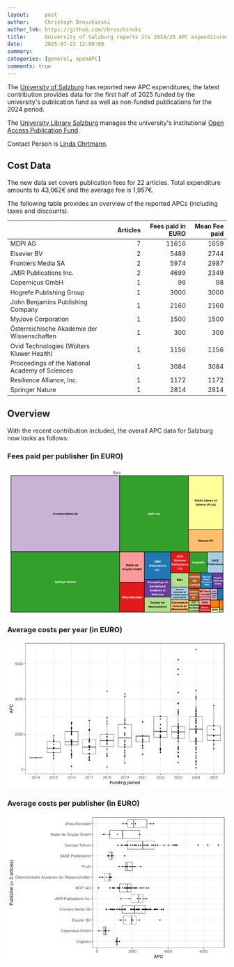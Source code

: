 ```yaml
---
layout:     post
author:     Christoph Broschinski
author_lnk: https://github.com/cbroschinski
title:      University of Salzburg reports its 2024/25 APC expenditures
date:       2025-07-23 12:00:00
summary:    
categories: [general, openAPC]
comments: true
---
```





The [University of Salzburg](https://www.plus.ac.at/?lang=en) has reported new APC expenditures, the latest contribution provides data for the first half of 2025 funded by the university's publication fund as well as non-funded publications for the 2024 period.

The [University Library Salzburg](https://www.plus.ac.at/university-library/?lang=en) manages the university's institutional [Open Access Publication Fund](https://www.plus.ac.at/universitaetsbibliothek/forschen-publizieren/open-access/publikationsfonds/).

Contact Person is [Linda Ohrtmann](mailto:open-access.ubs@plus.ac.at).

## Cost Data



The new data set covers publication fees for 22 articles. Total expenditure amounts to 43,062€ and the average fee is 1,957€. 

The following table provides an overview of the reported APCs (including taxes and discounts).



|                                                | Articles| Fees paid in EURO| Mean Fee paid|
|:-----------------------------------------------|--------:|-----------------:|-------------:|
|MDPI AG                                         |        7|             11616|          1659|
|Elsevier BV                                     |        2|              5489|          2744|
|Frontiers Media SA                              |        2|              5974|          2987|
|JMIR Publications Inc.                          |        2|              4699|          2349|
|Copernicus GmbH                                 |        1|                98|            98|
|Hogrefe Publishing Group                        |        1|              3000|          3000|
|John Benjamins Publishing Company               |        1|              2160|          2160|
|MyJove Corporation                              |        1|              1500|          1500|
|Österreichische Akademie der Wissenschaften     |        1|               300|           300|
|Ovid Technologies (Wolters Kluwer Health)       |        1|              1156|          1156|
|Proceedings of the National Academy of Sciences |        1|              3084|          3084|
|Resilience Alliance, Inc.                       |        1|              1172|          1172|
|Springer Nature                                 |        1|              2814|          2814|



## Overview

With the recent contribution included, the overall APC data for Salzburg now looks as follows: 

### Fees paid per publisher (in EURO)

![plot of chunk tree_salzburg_2025_07_23_full](/figure/tree_salzburg_2025_07_23_full-1.png)

###  Average costs per year (in EURO)

![plot of chunk box_salzburg_2025_07_23_year_full](/figure/box_salzburg_2025_07_23_year_full-1.png)

###  Average costs per publisher (in EURO)

![plot of chunk box_salzburg_2025_07_23_publisher_full](/figure/box_salzburg_2025_07_23_publisher_full-1.png)

